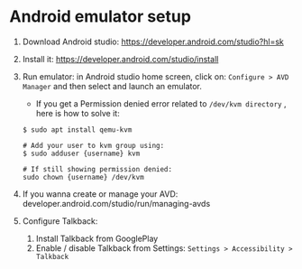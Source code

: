 # Android emulator setup

1. Download Android studio: https://developer.android.com/studio?hl=sk
1. Install it: https://developer.android.com/studio/install
1. Run emulator: in Android studio home screen, click on: `Configure > AVD Manager` and then select and launch an emulator.

   - If you get a Permission denied error related to `/dev/kvm directory` , here is how to solve it:

   ```
   $ sudo apt install qemu-kvm

   # Add your user to kvm group using:
   $ sudo adduser {username} kvm

   # If still showing permission denied:
   sudo chown {username} /dev/kvm
   ```

1. If you wanna create or manage your AVD: developer.android.com/studio/run/managing-avds
1. Configure Talkback:
   1. Install Talkback from GooglePlay
   1. Enable / disable Talkback from Settings: `Settings > Accessibility > Talkback`
